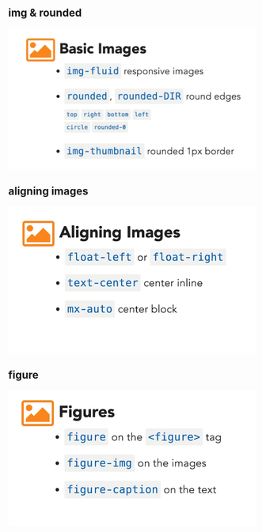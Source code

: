 ## img & rounded

<img src="./img/12.0.png" alt="drawing" width="500"/>

## aligning images

<img src="./img/12.1.png" alt="drawing" width="500"/>

## figure

<img src="./img/12.2.png" alt="drawing" width="500"/>